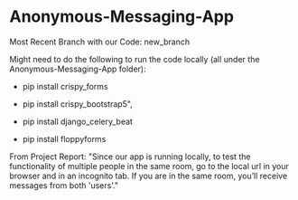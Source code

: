 # Anonymous-Messaging-App
Most Recent Branch with our Code: new_branch

Might need to do the following to run the code locally (all under the Anonymous-Messaging-App folder):

- pip install crispy_forms

- pip install crispy_bootstrap5",

- pip install django_celery_beat

- pip install floppyforms


From Project Report: "Since our app is running locally, to test the functionality of multiple people in the same room, go to the local url in your browser and in an incognito tab. If you are in the same room, you’ll receive messages from both 'users'."
